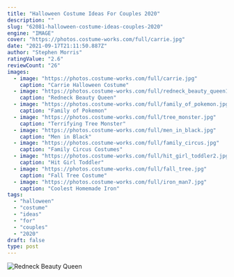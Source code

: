 ```yaml
---
title: "Halloween Costume Ideas For Couples 2020"
description: ""
slug: "62081-halloween-costume-ideas-couples-2020"
engine: "IMAGE"
cover: "https://photos.costume-works.com/full/carrie.jpg"
date: "2021-09-17T21:11:50.887Z"
author: "Stephen Morris"
ratingValue: "2.6"
reviewCount: "26"
images:
  - image: "https://photos.costume-works.com/full/carrie.jpg"
    caption: "Carrie Halloween Costume"
  - image: "https://photos.costume-works.com/full/redneck_beauty_queen1.jpg"
    caption: "Redneck Beauty Queen"
  - image: "https://photos.costume-works.com/full/family_of_pokemon.jpg"
    caption: "Family of Pokemon"
  - image: "https://photos.costume-works.com/full/tree_monster.jpg"
    caption: "Terrifying Tree Monster"
  - image: "https://photos.costume-works.com/full/men_in_black.jpg"
    caption: "Men in Black"
  - image: "https://photos.costume-works.com/full/family_circus.jpg"
    caption: "Family Circus Costumes"
  - image: "https://photos.costume-works.com/full/hit_girl_toddler2.jpg"
    caption: "Hit Girl Toddler"
  - image: "https://photos.costume-works.com/full/fall_tree.jpg"
    caption: "Fall Tree Costume"
  - image: "https://photos.costume-works.com/full/iron_man7.jpg"
    caption: "Coolest Homemade Iron"
tags:
  - "halloween"
  - "costume"
  - "ideas"
  - "for"
  - "couples"
  - "2020"
draft: false
type: post
---
```



![Redneck Beauty Queen](https://photos.costume-works.com/full/redneck_beauty_queen1.jpg "Redneck Beauty Queen")


<!--inArticleAds-->

<!--galleryOne-->


<!--inArticleAds-->

<!--galleryTwo-->


<!--galleryThree-->

